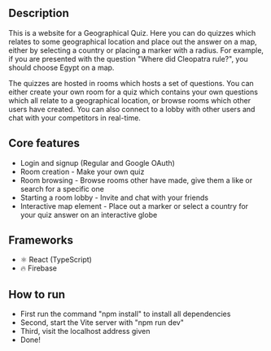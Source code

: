 ## Description
This is a website for a Geographical Quiz. Here you can do quizzes which relates to some geographical location and place out the answer on a map, either by selecting a country or placing a marker with a radius. For example, if you are presented with the question "Where did Cleopatra rule?", you should choose Egypt on a map. 

The quizzes are hosted in rooms which hosts a set of questions. You can either create your own room for a quiz which contains your own questions which all relate to a geographical location, or browse rooms which other users have created. You can also connect to a lobby with other users and chat with your competitors in real-time. 

## Core features
- Login and signup (Regular and Google OAuth)
- Room creation - Make your own quiz
- Room browsing - Browse rooms other have made, give them a like or search for a specific one
- Starting a room lobby - Invite and chat with your friends
- Interactive map element - Place out a marker or select a country for your quiz answer on an interactive globe

## Frameworks
* ⚛️ React (TypeScript) 
* 🔥 Firebase

## How to run
- First run the command "npm install" to install all dependencies
- Second, start the Vite server with "npm run dev"
- Third, visit the localhost address given
- Done!
